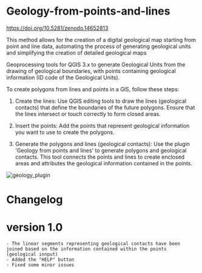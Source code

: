 # Geology-from-points-and-lines
https://doi.org/10.5281/zenodo.14652813

This method allows for the creation of a digital geological map starting from point and line data, automating the process of generating geological units and simplifying the creation of detailed geological maps

Geoprocessing tools for QGIS 3.x to generate Geological Units from the drawing of geological boundaries, with points containing geological information (ID code of the Geological Units).

To create polygons from lines and points in a GIS, follow these steps:
   
1) Create the lines: Use QGIS editing tools to draw the lines (geological contacts) that define the boundaries of the future polygons. Ensure that the lines intersect or touch correctly to form closed areas.

2) Insert the points: Add the points that represent geological information you want to use to create the polygons.
   
3) Generate the polygons and lines (geological contacts): Use the plugin 'Geology from points and lines' to generate polygons and geological contacts. This tool connects the points and lines to create enclosed areas and attributes the geological information contained in the points.
   
![geology_plugin](https://github.com/user-attachments/assets/58548c20-a1e8-4a49-a04e-689e8d75cd3a)
# Changelog
# version 1.0
	- The linear segments representing geological contacts have been joined based on the information contained within the points (geological innput) 
	- Added the "HELP" button
	- Fixed some minor issues
